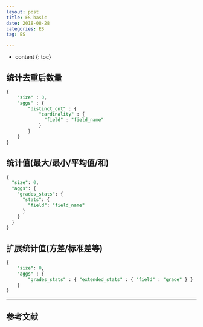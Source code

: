 ```yaml
---
layout: post
title: ES basic
date: 2018-08-28
categories: ES
tag: ES

---
```


* content
{: toc}

## 统计去重后数量

```sql
{
    "size" : 0,
    "aggs" : {
        "distinct_cnt" : {
            "cardinality" : {
              "field" : "field_name"
            }
        }
    }
}
```

## 统计值(最大/最小/平均值/和)

```sql
{
  "size": 0,
  "aggs": {
    "grades_stats": {
      "stats": {
        "field": "field_name"
      }
    }
  }
}
```

## 扩展统计值(方差/标准差等)
```sql
{
    "size": 0,
    "aggs" : {
        "grades_stats" : { "extended_stats" : { "field" : "grade" } }
    }
}
```



---
## 参考文献  
